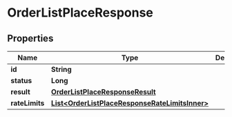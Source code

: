 

# OrderListPlaceResponse


## Properties

| Name | Type | Description | Notes |
|------------ | ------------- | ------------- | -------------|
|**id** | **String** |  |  [optional] |
|**status** | **Long** |  |  [optional] |
|**result** | [**OrderListPlaceResponseResult**](OrderListPlaceResponseResult.md) |  |  [optional] |
|**rateLimits** | [**List&lt;OrderListPlaceResponseRateLimitsInner&gt;**](OrderListPlaceResponseRateLimitsInner.md) |  |  [optional] |



